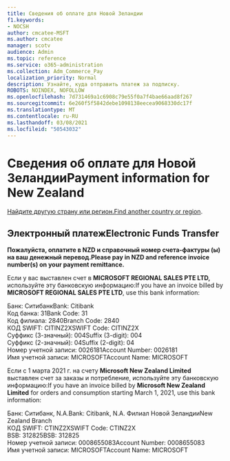 ```yaml
---
title: Сведения об оплате для Новой Зеландии
f1.keywords:
- NOCSH
author: cmcatee-MSFT
ms.author: cmcatee
manager: scotv
audience: Admin
ms.topic: reference
ms.service: o365-administration
ms.collection: Adm_Commerce_Pay
localization_priority: Normal
description: Узнайте, куда отправить платеж за подписку.
ROBOTS: NOINDEX, NOFOLLOW
ms.openlocfilehash: 7d731469a1c6908c79e55f0a7f4bae66aad8f267
ms.sourcegitcommit: 6e260f5f5842debe1098138eecea9068330dc17f
ms.translationtype: MT
ms.contentlocale: ru-RU
ms.lasthandoff: 03/08/2021
ms.locfileid: "50543032"
---
```

# <a name="payment-information-for-new-zealand"></a><span data-ttu-id="f06bc-103">Сведения об оплате для Новой Зеландии</span><span class="sxs-lookup"><span data-stu-id="f06bc-103">Payment information for New Zealand</span></span>

<span data-ttu-id="f06bc-104">[Найдите другую страну или регион.](../billing-and-payments/pay-for-your-subscription.md)</span><span class="sxs-lookup"><span data-stu-id="f06bc-104">[Find another country or region](../billing-and-payments/pay-for-your-subscription.md).</span></span>

## <a name="electronic-funds-transfer"></a><span data-ttu-id="f06bc-105">Электронный платеж</span><span class="sxs-lookup"><span data-stu-id="f06bc-105">Electronic Funds Transfer</span></span>

<span data-ttu-id="f06bc-106">**Пожалуйста, оплатите в NZD и справочный номер счета-фактуры (ы) на ваш денежный перевод.**</span><span class="sxs-lookup"><span data-stu-id="f06bc-106">**Please pay in NZD and reference invoice number(s) on your payment remittance.**</span></span>

<span data-ttu-id="f06bc-107">Если у вас выставлен счет в **MICROSOFT REGIONAL SALES PTE LTD,** используйте эту банковскую информацию:</span><span class="sxs-lookup"><span data-stu-id="f06bc-107">If you have an invoice billed by **MICROSOFT REGIONAL SALES PTE LTD**, use this bank information:</span></span>

<span data-ttu-id="f06bc-108">Банк: Ситибанк</span><span class="sxs-lookup"><span data-stu-id="f06bc-108">Bank: Citibank</span></span>\
<span data-ttu-id="f06bc-109">Код банка: 31</span><span class="sxs-lookup"><span data-stu-id="f06bc-109">Bank Code: 31</span></span>\
<span data-ttu-id="f06bc-110">Код филиала: 2840</span><span class="sxs-lookup"><span data-stu-id="f06bc-110">Branch Code: 2840</span></span>\
<span data-ttu-id="f06bc-111">КОД SWIFT: CITINZ2X</span><span class="sxs-lookup"><span data-stu-id="f06bc-111">SWIFT Code: CITINZ2X</span></span>\
<span data-ttu-id="f06bc-112">Суффикс (3-значный): 004</span><span class="sxs-lookup"><span data-stu-id="f06bc-112">Suffix (3-digit): 004</span></span>\
<span data-ttu-id="f06bc-113">Суффикс (2-значный): 04</span><span class="sxs-lookup"><span data-stu-id="f06bc-113">Suffix (2-digit): 04</span></span>\
<span data-ttu-id="f06bc-114">Номер учетной записи: 0026181</span><span class="sxs-lookup"><span data-stu-id="f06bc-114">Account Number: 0026181</span></span>\
<span data-ttu-id="f06bc-115">Имя учетной записи: MICROSOFT</span><span class="sxs-lookup"><span data-stu-id="f06bc-115">Account Name: MICROSOFT</span></span>

<span data-ttu-id="f06bc-116">Если с 1 марта 2021 г. на счету **Microsoft New Zealand Limited** выставлен счет за заказы и потребление, используйте эту банковскую информацию:</span><span class="sxs-lookup"><span data-stu-id="f06bc-116">If you have an invoice billed by **Microsoft New Zealand Limited** for orders and consumption starting March 1, 2021, use this bank information:</span></span>

<span data-ttu-id="f06bc-117">Банк: Ситибанк, N.A.</span><span class="sxs-lookup"><span data-stu-id="f06bc-117">Bank: Citibank, N.A.</span></span> <span data-ttu-id="f06bc-118">Филиал Новой Зеландии</span><span class="sxs-lookup"><span data-stu-id="f06bc-118">New Zealand Branch</span></span>\
<span data-ttu-id="f06bc-119">КОД SWIFT: CTINZ2X</span><span class="sxs-lookup"><span data-stu-id="f06bc-119">SWIFT Code: CTINZ2X</span></span>\
<span data-ttu-id="f06bc-120">BSB: 312825</span><span class="sxs-lookup"><span data-stu-id="f06bc-120">BSB: 312825</span></span>\
<span data-ttu-id="f06bc-121">Номер учетной записи: 0008655083</span><span class="sxs-lookup"><span data-stu-id="f06bc-121">Account Number: 0008655083</span></span>\
<span data-ttu-id="f06bc-122">Имя учетной записи: MICROSOFT</span><span class="sxs-lookup"><span data-stu-id="f06bc-122">Account Name: MICROSOFT</span></span>